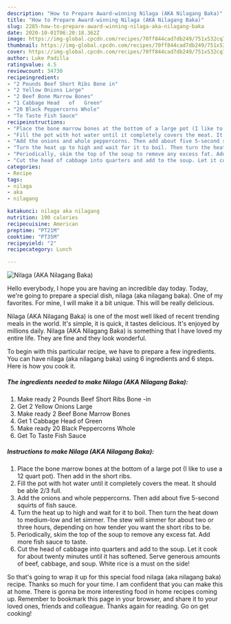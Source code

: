 ```yaml
---
description: "How to Prepare Award-winning Nilaga (AKA Nilagang Baka)"
title: "How to Prepare Award-winning Nilaga (AKA Nilagang Baka)"
slug: 2285-how-to-prepare-award-winning-nilaga-aka-nilagang-baka
date: 2020-10-01T06:20:18.362Z
image: https://img-global.cpcdn.com/recipes/70ff844cad7db249/751x532cq70/nilaga-aka-nilagang-baka-recipe-main-photo.jpg
thumbnail: https://img-global.cpcdn.com/recipes/70ff844cad7db249/751x532cq70/nilaga-aka-nilagang-baka-recipe-main-photo.jpg
cover: https://img-global.cpcdn.com/recipes/70ff844cad7db249/751x532cq70/nilaga-aka-nilagang-baka-recipe-main-photo.jpg
author: Luke Padilla
ratingvalue: 4.5
reviewcount: 34730
recipeingredient:
- "2 Pounds Beef Short Ribs Bone in"
- "2 Yellow Onions Large"
- "2 Beef Bone Marrow Bones"
- "1 Cabbage Head   of   Green"
- "20 Black Peppercorns Whole"
- "To Taste Fish Sauce"
recipeinstructions:
- "Place the bone marrow bones at the bottom of a large pot (I like to use a 12 quart pot). Then add in the short ribs."
- "Fill the pot with hot water until it completely covers the meat. It should be able 2/3 full."
- "Add the onions and whole peppercorns. Then add about five 5-second squirts of fish sauce."
- "Turn the heat up to high and wait for it to boil. Then turn the heat down to medium-low and let simmer. The stew will simmer for about two or three hours, depending on how tender you want the short ribs to be."
- "Periodically, skim the top of the soup to remove any excess fat. Add more fish sauce to taste."
- "Cut the head of cabbage into quarters and add to the soup. Let it cook for about twenty minutes until it has softened. Serve generous amounts of beef, cabbage, and soup. White rice is a must on the side!"
categories:
- Recipe
tags:
- nilaga
- aka
- nilagang

katakunci: nilaga aka nilagang 
nutrition: 190 calories
recipecuisine: American
preptime: "PT21M"
cooktime: "PT35M"
recipeyield: "2"
recipecategory: Lunch

---
```



![Nilaga (AKA Nilagang Baka)](https://img-global.cpcdn.com/recipes/70ff844cad7db249/751x532cq70/nilaga-aka-nilagang-baka-recipe-main-photo.jpg)

Hello everybody, I hope you are having an incredible day today. Today, we're going to prepare a special dish, nilaga (aka nilagang baka). One of my favorites. For mine, I will make it a bit unique. This will be really delicious.

Nilaga (AKA Nilagang Baka) is one of the most well liked of recent trending meals in the world. It's simple, it is quick, it tastes delicious. It's enjoyed by millions daily. Nilaga (AKA Nilagang Baka) is something that I have loved my entire life. They are fine and they look wonderful.




To begin with this particular recipe, we have to prepare a few ingredients. You can have nilaga (aka nilagang baka) using 6 ingredients and 6 steps. Here is how you cook it.

<!--inarticleads1-->

##### The ingredients needed to make Nilaga (AKA Nilagang Baka):

1. Make ready 2 Pounds Beef Short Ribs Bone -in
1. Get 2 Yellow Onions Large
1. Make ready 2 Beef Bone Marrow Bones
1. Get 1 Cabbage Head   of   Green
1. Make ready 20 Black Peppercorns Whole
1. Get To Taste Fish Sauce




<!--inarticleads2-->

##### Instructions to make Nilaga (AKA Nilagang Baka):

1. Place the bone marrow bones at the bottom of a large pot (I like to use a 12 quart pot). Then add in the short ribs.
1. Fill the pot with hot water until it completely covers the meat. It should be able 2/3 full.
1. Add the onions and whole peppercorns. Then add about five 5-second squirts of fish sauce.
1. Turn the heat up to high and wait for it to boil. Then turn the heat down to medium-low and let simmer. The stew will simmer for about two or three hours, depending on how tender you want the short ribs to be.
1. Periodically, skim the top of the soup to remove any excess fat. Add more fish sauce to taste.
1. Cut the head of cabbage into quarters and add to the soup. Let it cook for about twenty minutes until it has softened. Serve generous amounts of beef, cabbage, and soup. White rice is a must on the side!




So that's going to wrap it up for this special food nilaga (aka nilagang baka) recipe. Thanks so much for your time. I am confident that you can make this at home. There is gonna be more interesting food in home recipes coming up. Remember to bookmark this page in your browser, and share it to your loved ones, friends and colleague. Thanks again for reading. Go on get cooking!
